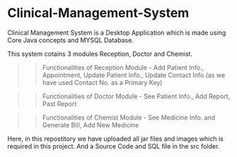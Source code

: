 # Clinical-Management-System

Clinical Management System is a Desktop Application which is made using Core Java concepts and MYSQL Database.

This system cotains 3 modules Reception, Doctor and Chemist.

>> Functionalities of Reception Module - Add Patient Info., Appointment, Update Patient Info., Update Contact Info.(as we have used Contact No. as a Primary Key)

>> Functionalities of Doctor Module - See Patient Info., Add Report, Past Report

>> Functionalities of Chemist Module - See Medicine Info. and Generate Bill, Add New Medicine


Here, in this repostitory we have uploaded all jar files and images which is required in this project.
And a Source Code and SQL file in the src folder.
